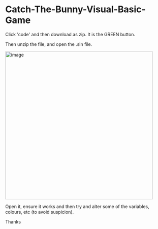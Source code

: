 # Catch-The-Bunny-Visual-Basic-Game

Click 'code' and then download as zip. It is the GREEN button.

Then unzip the file, and open the .sln file.

<img width="464" alt="image" src="https://github.com/Pinkk-Flag/Catch-The-Bunny-Visual-Basic-Game/assets/91942071/fd7e1c15-77dd-404a-9bff-e6112203cfa9">
<br>

Open it, ensure it works and then try and alter some of the variables, colours, etc (to avoid suspicion).

Thanks
